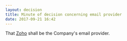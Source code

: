 ```yaml
---
layout: decision
title: Minute of decision concerning email provider
date: 2017-09-21 16:42
---
```


That [Zoho](https://www.zoho.com/mail) shall be the Company's email provider.
